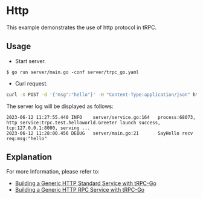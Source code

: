 # Http

This example demonstrates the use of http protocol in tRPC.

## Usage

* Start server.
```shell
$ go run server/main.go -conf server/trpc_go.yaml
```

* Curl request.
```sh
curl -X POST -d '{"msg":"hello"}' -H "Content-Type:application/json" http://127.0.0.1:8000/trpc.test.helloworld.Greeter/SayHello
```

The server log will be displayed as follows:
```
2023-06-12 11:27:55.440 INFO    server/service.go:164   process:68073, http service:trpc.test.helloworld.Greeter launch success, tcp:127.0.0.1:8000, serving ...
2023-06-12 11:28:00.456 DEBUG   server/main.go:21       SayHello recv req:msg:"hello"
```

## Explanation
For more Information, please refer to:

- [Building a Generic HTTP Standard Service with tRPC-Go](https://iwiki.woa.com/pages/viewpage.action?pageId=490796278)
- [Building a Generic HTTP RPC Service with tRPC-Go](https://iwiki.woa.com/pages/viewpage.action?pageId=490796254)
